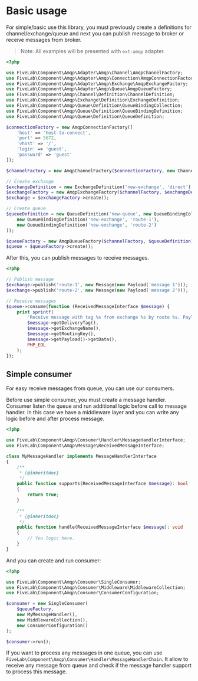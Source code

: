 Basic usage
===========

For simple/basic use this library, you must previously create a definitions for channel/exchange/queue and next you can
publish message to broker or receive messages from broker.

> Note: All examples will be presented with `ext-amqp` adapter.

```php
<?php

use FiveLab\Component\Amqp\Adapter\Amqp\Channel\AmqpChannelFactory;
use FiveLab\Component\Amqp\Adapter\Amqp\Connection\AmqpConnectionFactory;
use FiveLab\Component\Amqp\Adapter\Amqp\Exchange\AmqpExchangeFactory;
use FiveLab\Component\Amqp\Adapter\Amqp\Queue\AmqpQueueFactory;
use FiveLab\Component\Amqp\Channel\Definition\ChannelDefinition;
use FiveLab\Component\Amqp\Exchange\Definition\ExchangeDefinition;
use FiveLab\Component\Amqp\Queue\Definition\QueueBindingCollection;
use FiveLab\Component\Amqp\Queue\Definition\QueueBindingDefinition;
use FiveLab\Component\Amqp\Queue\Definition\QueueDefinition;

$connectionFactory = new AmqpConnectionFactory([
    'host' => 'host-to-connect',
    'port' => 5672,
    'vhost' => '/',
    'login' => 'guest',
    'password' => 'guest'
]);

$channelFactory = new AmqpChannelFactory($connectionFactory, new ChannelDefinition());

// Create exchange
$exchangeDefinition = new ExchangeDefinition('new-exchange', 'direct');
$exchangeFactory = new AmqpExchangeFactory($channelFactory, $exchangeDefinition);
$exchange = $exchangeFactory->create();

// Create queue
$queueDefinition = new QueueDefinition('new-queue', new QueueBindingCollection(
    new QueueBindingDefinition('new-exchange', 'route-1'),
    new QueueBindingDefinition('new-exchange', 'route-2')
));

$queueFactory = new AmqpQueueFactory($channelFactory, $queueDefinition);
$queue = $queueFactory->create();
``` 

After this, you can publish messages to receive messages.

```php
<?php

// Publish message
$exchange->publish('route-1', new Message(new Payload('message 1')));
$exchange->publish('route-2', new Message(new Payload('message 2')));

// Receive messages
$queue->consume(function (ReceivedMessageInterface $message) {
    print sprintf(
        'Receive message with tag %s from exchange %s by route %s. Payload: %s%s',
        $message->getDeliveryTag(),
        $message->getExchangeName(),
        $message->getRoutingKey(),
        $message->getPayload()->getData(),
        PHP_EOL
    );
});
```

Simple consumer
---------------

For easy receive messages from queue, you can use our consumers.

Before use simple consumer, you must create a message handler. Consumer listen the queue and run additional logic before
call to message handler. 
In this case we have a middleware layer and you can write any logic before and after process message.

```php
<?php

use FiveLab\Component\Amqp\Consumer\Handler\MessageHandlerInterface;
use FiveLab\Component\Amqp\Message\ReceivedMessageInterface;

class MyMessageHandler implements MessageHandlerInterface
{
    /**
     * {@inheritdoc}
     */
    public function supports(ReceivedMessageInterface $message): bool
    {
        return true;
    }

    /**
     * {@inheritdoc}
     */
    public function handle(ReceivedMessageInterface $message): void
    {
        // You logic here.
    }
}

```

And you can create and run consumer:

```php
<?php

use FiveLab\Component\Amqp\Consumer\SingleConsumer;
use FiveLab\Component\Amqp\Consumer\Middleware\MiddlewareCollection;
use FiveLab\Component\Amqp\Consumer\ConsumerConfiguration;

$consumer = new SingleConsumer(
    $queueFactory,
    new MyMessageHandler(),
    new MiddlewareCollection(),
    new ConsumerConfiguration()
);

$consumer->run();
```

If you want to process any messages in one queue, you can use `FiveLab\Component\Amqp\Consumer\Handler\MessageHandlerChain`.
It allow to receive any message from queue and check if the message handler support to process this message.